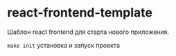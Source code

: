 # react-frontend-template
Шаблон react frontend для старта нового приложения.

`make init` установка и запуск проекта
